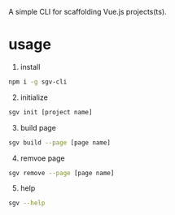A simple CLI for scaffolding Vue.js projects(ts).
# usage
1. install
```sh
npm i -g sgv-cli
```
2. initialize
```sh
sgv init [project name]
```
3. build page
```sh
sgv build --page [page name]
```
4. remvoe page
```sh
sgv remove --page [page name]
```
5. help
```sh
sgv --help
```

